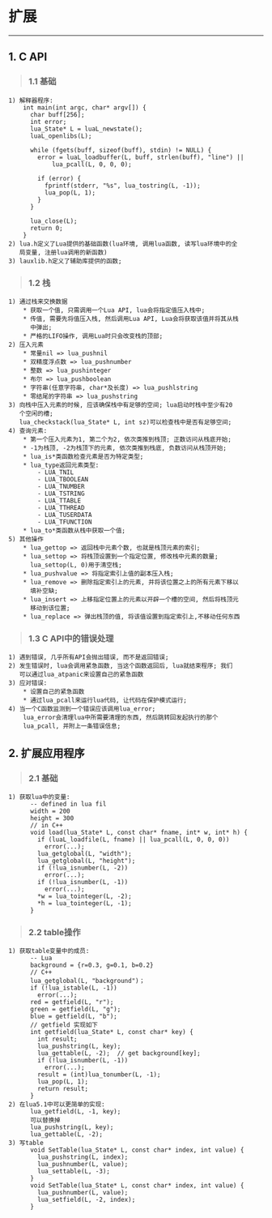 # **扩展**
***



## **1. C API**
> ### **1.1 基础**
    1) 解释器程序:
        int main(int argc, char* argv[]) {
          char buff[256];
          int error;
          lua_State* L = luaL_newstate();
          luaL_openlibs(L);

          while (fgets(buff, sizeof(buff), stdin) != NULL) {
            error = luaL_loadbuffer(L, buff, strlen(buff), "line") || 
                lua_pcall(L, 0, 0, 0);

            if (error) {
              fprintf(stderr, "%s", lua_tostring(L, -1));
              lua_pop(L, 1);
            }
          }

          lua_close(L);
          return 0;
        }
    2) lua.h定义了Lua提供的基础函数(lua环境, 调用lua函数, 读写lua环境中的全
       局变量, 注册lua调用的新函数)
    3) lauxlib.h定义了辅助库提供的函数;

> ### **1.2 栈**
    1) 通过栈来交换数据
        * 获取一个值, 只需调用一个Lua API, lua会将指定值压入栈中;
        * 传值, 需要先将值压入栈, 然后调用Lua API, Lua会将获取该值并将其从栈
          中弹出;
        * 严格的LIFO操作, 调用Lua时只会改变栈的顶部;
    2) 压入元素
        * 常量nil => lua_pushnil
        * 双精度浮点数 => lua_pushnumber
        * 整数 => lua_pushinteger
        * 布尔 => lua_pushboolean
        * 字符串(任意字符串, char*及长度) => lua_pushlstring
        * 零结尾的字符串 => lua_pushstring
    3) 向栈中压入元素的时候, 应该确保栈中有足够的空间; lua启动时栈中至少有20
       个空闲的槽; 
       lua_checkstack(lua_State* L, int sz)可以检查栈中是否有足够空间;
    4) 查询元素:
        * 第一个压入元素为1, 第二个为2, 依次类推到栈顶; 正数访问从栈底开始;
        * -1为栈顶, -2为栈顶下的元素, 依次类推到栈底, 负数访问从栈顶开始;
        * lua_is*类函数检查元素是否为特定类型;
        * lua_type返回元素类型:
            - LUA_TNIL
            - LUA_TBOOLEAN
            - LUA_TNUMBER
            - LUA_TSTRING
            - LUA_TTABLE
            - LUA_TTHREAD
            - LUA_TUSERDATA
            - LUA_TFUNCTION
        * lua_to*类函数从栈中获取一个值;
    5) 其他操作
        * lua_gettop => 返回栈中元素个数, 也就是栈顶元素的索引;
        * lua_settop => 将栈顶设置到一个指定位置, 修改栈中元素的数量;
          lua_settop(L, 0)用于清空栈;
        * lua_pushvalue => 将指定索引上值的副本压入栈;
        * lua_remove => 删除指定索引上的元素, 并将该位置之上的所有元素下移以
          填补空缺;
        * lua_insert => 上移指定位置上的元素以开辟一个槽的空间, 然后将栈顶元
          移动到该位置;
        * lua_replace => 弹出栈顶的值, 将该值设置到指定索引上,不移动任何东西

> ### **1.3 C API中的错误处理**
    1) 遇到错误, 几乎所有API会抛出错误, 而不是返回错误;
    2) 发生错误时, lua会调用紧急函数, 当这个函数返回后, lua就结束程序; 我们
       可以通过lua_atpanic来设置自己的紧急函数
    3) 应对错误:
        * 设置自己的紧急函数
        * 通过lua_pcall来运行lua代码, 让代码在保护模式运行;
    4) 当一个C函数监测到一个错误应该调用lua_error;
        lua_error会清理lua中所需要清理的东西, 然后跳转回发起执行的那个
        lua_pcall, 并附上一条错误信息;



## **2. 扩展应用程序**
> ### **2.1 基础**
    1) 获取lua中的变量:
          -- defined in lua fil 
          width = 200
          height = 300
          // in C++
          void load(lua_State* L, const char* fname, int* w, int* h) {
            if (luaL_loadfile(L, fname) || lua_pcall(L, 0, 0, 0))
              error(...);
            lua_getglobal(L, "width");
            lua_getglobal(L, "height");
            if (!lua_isnumber(L, -2))
              error(...);
            if (!lua_isnumber(L, -1))
              error(...);
            *w = lua_tointeger(L, -2);
            *h = lua_tointeger(L, -1);
          }

> ### **2.2 table操作**
    1) 获取table变量中的成员:
          -- Lua 
          background = {r=0.3, g=0.1, b=0.2}
          // C++
          lua_getglobal(L, "background")；
          if (!lua_istable(L, -1))
            error(...);
          red = getfield(L, "r");
          green = getfield(L, "g");
          blue = getfield(L, "b");
          // getfield 实现如下
          int getfield(lua_State* L, const char* key) {
            int result;
            lua_pushstring(L, key);
            lua_gettable(L, -2);  // get background[key];
            if (!lua_isnumber(L, -1))
              error(...);
            result = (int)lua_tonumber(L, -1);
            lua_pop(L, 1);
            return result;
          }
    2) 在lua5.1中可以更简单的实现:
          lua_getfield(L, -1, key);
          可以替换掉
          lua_pushstring(L, key);
          lua_gettable(L, -2);
    3) 写table
          void SetTable(lua_State* L, const char* index, int value) {
            lua_pushstring(L, index);
            lua_pushnumber(L, value);
            lua_settable(L, -3);
          }
          void SetTable(lua_State* L, const char* index, int value) {
            lua_pushnumber(L, value);
            lua_setfield(L, -2, index);
          }
